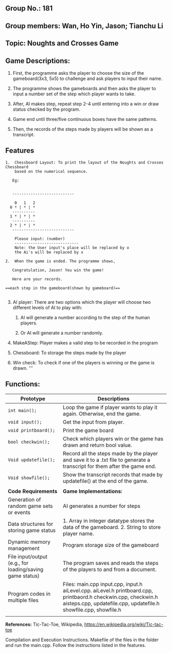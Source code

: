 ## **Group No.: 181**      

## **Group members: Wan, Ho Yin, Jason; Tianchu Li**

## **Topic: Noughts and Crosses Game**

## **Game Descriptions:**

1.  First, the programme asks the player to choose the size of the gameboard(3x3, 5x5) to challenge and
    ask players to input their name.

2.  The programme shows the gameboards and then asks the player to input a number set of the step which player wants to take.

3.  After, AI makes step, repeat step 2-4 until
    entering into a win or draw status checked by the program.

5.  Game end until three/five continuous boxes have the same patterns.

6.  Then, the records of the steps made by players will be shown as a
    transcript.


## **Features**

```
1.  Chessboard Layout: To print the layout of the Noughts and Crosses Chessboard
    based on the numerical sequence.

   Eg:


   ---------------------------
   
    0   1   2
  0 * | * | *
   ----------
  1 * | * | *
   ----------
  2 * | * | *
   ---------------------------

    Please input: (number)
    ----------------------------
    Note: the User input's place will be replaced by o
    the Ai's will be replaced by x

```

```
2.  When the game is ended. The programme shows,

   Congratulation, Jason! You win the game!

   Here are your records.

==each step in the gameboard(shown by gameboard)==


```

3.  AI player: There are two options which the player will choose two different
    levels of AI to play with:

    1.  AI will generate a number according to the step of the human players.

    2.  Or AI will generate a number randomly.

4.  MakeAStep: Player makes a valid step to be recorded in the program

5.  Chessboard: To storage the steps made by the player

6.  Win check: To check if one of the players is winning or the game is drawn.
'''

## **Functions:**

| **Prototype**                                            | **Descriptions**                                                                                                                                                                                                                                                    |
|----------------------------------------------------------|---------------------------------------------------------------------------------------------------------------------------------------------------------------------------------------------------------------------------------------------------------------------|
| `int main();`                                             | Loop the game if player wants to play it again. Otherwise, end the game.                                                                                                                                                                                            |
| `void input();`                                            | Get the input from player.                                                                                                                                                                                                                                                                                                                                                                                          |
| `void printboard();`                                       | Print the game board                                                                                                                                                                                                                                                |
| `bool checkwin();`                                         | Check which players win or the game has drawn and return bool value.                                                                                                                                                                                                                                                                                                                                                              |
| `Void updatefile();`                                       | Record all the steps made by the player and save it to a .txt file to generate a transcript for them after the game end.                                                                                                                                            |
| `Void showfile();`                                         | Show the transcript records that made by updatefile() at the end of the game.                                                                                                                                                                                       |
|                                                          |                                                                                                                                                                                                                                                                     |
| **Code Requirements**                                    | **Game Implementations:**                                                                                                                                                                                                                                           |
| Generation of random game sets or events                 | AI generates a number for steps                                                                                                                                                                                                                                     |
| Data structures for storing game status                  | 1. Array in integer datatype stores the data of the gameboard. 2. String to store player name.                                                                                                                                                                                                        |
| Dynamic memory management                                | Program storage size of the gameboard                                                                                                                                                              |
| File input/output (e.g., for loading/saving game status) | The program saves and reads the steps of the players to and from a document.                                                                                                                                                                                        |
| Program codes in multiple files                          | Files: main.cpp input.cpp, input.h aiLevel.cpp. aiLevel.h printboard.cpp, printbaord.h checkwin.cpp, checkwin.h aisteps.cpp, updatefile.cpp, updatefile.h showfile.cpp, showfile.h                                             |
|                                                          |                                                                                                                                                                                                                                                                     |

**References:** Tic-Tac-Toe, Wikipedia, https://en.wikipedia.org/wiki/Tic-tac-toe

Compilation and Execution Instructions. Makefile of the files in the folder and run the main.cpp. Follow the instructions listed in the features.
